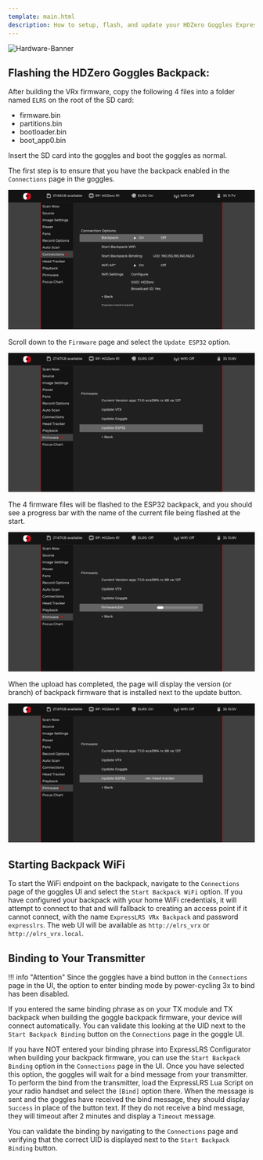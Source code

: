 ```yaml
---
template: main.html
description: How to setup, flash, and update your HDZero Goggles ExpressLRS Backpack.
---
```


![Hardware-Banner](https://raw.githubusercontent.com/ExpressLRS/ExpressLRS-Hardware/master/img/hardware.png)

## Flashing the HDZero Goggles Backpack:

After building the VRx firmware, copy the following 4 files into a folder named `ELRS` on the root of the SD card:
- firmware.bin
- partitions.bin
- bootloader.bin
- boot_app0.bin

Insert the SD card into the goggles and boot the goggles as normal.

The first step is to ensure that you have the backpack enabled in the `Connections` page in the goggles.

![Connections](../../assets/images/hdzero/connections.png)

Scroll down to the `Firmware` page and select the `Update ESP32` option.

![Firmware](../../assets/images/hdzero/firmwarepage.png)

The 4 firmware files will be flashed to the ESP32 backpack, and you should see a progress bar with the name of the current file being flashed at the start.

![Uploading](../../assets/images/hdzero/uploading.png)

When the upload has completed, the page will display the version (or branch) of backpack firmware that is installed next to the update button.

![Complete](../../assets/images/hdzero/uploadcomplete.png)

## Starting Backpack WiFi

To start the WiFi endpoint on the backpack, navigate to the `Connections` page of the goggles UI and select the `Start Backpack WiFi` option. If you have configured your backpack with your home WiFi credentials, it will attempt to connect to that and will fallback to creating an access point if it cannot connect, with the name `ExpressLRS VRx Backpack` and password `expresslrs`. The web UI will be available as `http://elrs_vrx` or `http://elrs_vrx.local`.

## Binding to Your Transmitter

!!! info "Attention"
    Since the goggles have a bind button in the `Connections` page in the UI, the option to enter binding mode by power-cycling 3x to bind has been disabled.

If you entered the same binding phrase as on your TX module and TX backpack when building the goggle backpack firmware, your device will connect automatically. You can validate this looking at the UID next to the `Start Backpack Binding` button on the `Connections` page in the goggle UI.

If you have NOT entered your binding phrase into ExpressLRS Configurator when building your backpack firmware, you can use the `Start Backpack Binding` option in the `Connections` page in the UI. Once you have selected this option, the goggles will wait for a bind message from your transmitter. To perform the bind from the transmitter, load the ExpressLRS Lua Script on your radio handset and select the `[Bind]` option there. When the message is sent and the goggles have received the bind message, they should display `Success` in place of the button text. If they do not receive a bind message, they will timeout after 2 minutes and display a `Timeout` message.

You can validate the binding by navigating to the `Connections` page and verifying that the correct UID is displayed next to the `Start Backpack Binding` button.

